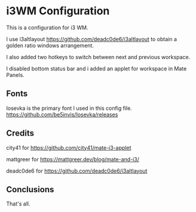 # i3WM Configuration
This is a configuration for i3 WM.

I use i3altlayout <https://github.com/deadc0de6/i3altlayout> to obtain a golden ratio windows arrangement.

I also added two hotkeys to switch between next and previous workspace.

I disabled bottom status bar and i added an applet for workspace in Mate Panels.

## Fonts
Iosevka is the primary font I used in this config file.
<https://github.com/be5invis/Iosevka/releases>

## Credits
city41 for <https://github.com/city41/mate-i3-applet>

mattgreer for <https://mattgreer.dev/blog/mate-and-i3/>

deadc0de6 for <https://github.com/deadc0de6/i3altlayout>

## Conclusions
That's all.
